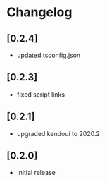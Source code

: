 # Changelog

## [0.2.4]
* updated tsconfig.json
## [0.2.3]
* fixed script links
## [0.2.1]
* upgraded kendoui to 2020.2
## [0.2.0]
* Initial release